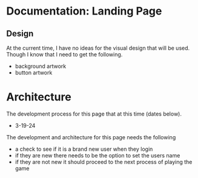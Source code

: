 # Documentation: Landing Page

## Design 

At the current time, I have no ideas for the visual design that will be used. Though I know that I need to get the following.

* background artwork
* button artwork


# Architecture

The development process for this page that at this time (dates below).   
* 3-19-24

The development and architecture for this page needs the following

* a check to see if it is a brand new user when they login
* if they are new there needs to be the option to set the users name
* if they are not new it should proceed to the next process of playing the game